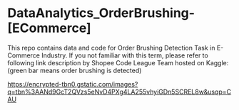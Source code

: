 # DataAnalytics_OrderBrushing-[ECommerce]

This repo contains data and code for Order Brushing Detection Task in E-Commerce Industry. If you not familiar with this term, please refer to following link description by Shopee Code League Team hosted on Kaggle: (green bar means order brushing is detected)

https://encrypted-tbn0.gstatic.com/images?q=tbn%3AANd9GcT2QVzs5eNvD4PXg4LA255vhyiGDn5SCREL8w&usqp=CAU
